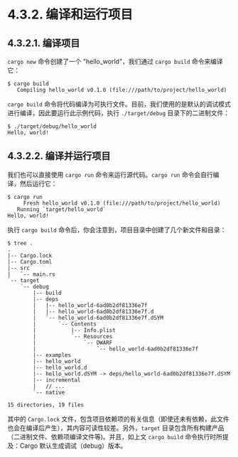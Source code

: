 # 4.3.2. 编译和运行项目

## 4.3.2.1. 编译项目

`cargo new` 命令创建了一个 "hello_world"，我们通过 `cargo build` 命令来编译它：

```shell
$ cargo build
   Compiling hello_world v0.1.0 (file:///path/to/project/hello_world)
```

`cargo build` 命令将代码编译为可执行文件。目前，我们使用的是默认的调试模式进行编译，因此要运行此示例代码，执行 `./target/debug` 目录下的二进制文件：

```shell
$ ./target/debug/hello_world
Hello, world!
```

## 4.3.2.2. 编译并运行项目

我们也可以直接使用 `cargo run` 命令来运行源代码。`cargo run` 命令会自行编译，然后运行它：

```shell
$ cargo run
     Fresh hello_world v0.1.0 (file:///path/to/project/hello_world)
   Running `target/hello_world`
Hello, world!
```

执行 `cargo build` 命令后，你会注意到，项目目录中创建了几个新文件和目录：

```shell
$ tree .
.
|-- Cargo.lock
|-- Cargo.toml
|-- src
|   `-- main.rs
`-- target
    `-- debug
        |-- build
        |-- deps
        |   |-- hello_world-6ad0b2df81336e7f
        |   |-- hello_world-6ad0b2df81336e7f.d
        |   `-- hello_world-6ad0b2df81336e7f.dSYM
        |       `-- Contents
        |           |-- Info.plist
        |           `-- Resources
        |               `-- DWARF
        |                   `-- hello_world-6ad0b2df81336e7f
        |-- examples
        |-- hello_world
        |-- hello_world.d
        |-- hello_world.dSYM -> deps/hello_world-6ad0b2df81336e7f.dSYM
        |-- incremental
        |   // ...
        `-- native

15 directories, 19 files
```

其中的 `Cargo.lock` 文件，包含项目依赖项的有关信息（即使还未有依赖，此文件也会在编译后产生），其内容可读性较差。另外，`target` 目录包含所有构建产品（二进制文件、依赖项编译文件等)。并且，如上文 `cargo build` 命令执行时所提及：Cargo 默认生成调试（debug）版本。
